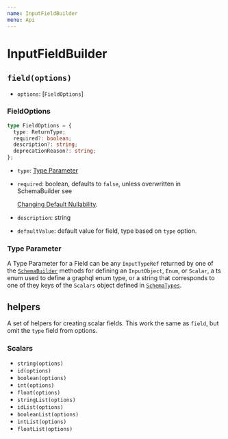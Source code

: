 ```yaml
---
name: InputFieldBuilder
menu: Api
---
```


# InputFieldBuilder

## `field(options)`

- `options`: \[`FieldOptions`\]

### FieldOptions

```typescript
type FieldOptions = {
  type: ReturnType;
  required?: boolean;
  description?: string;
  deprecationReason?: string;
};
```

- `type`: [Type Parameter](input-field-builder.md#type-parameter)
- `required`: boolean, defaults to `false`, unless overwritten in SchemaBuilder see

  [Changing Default Nullability](../guide/changing-default-nullability.md).

- `description`: string
- `defaultValue`: default value for field, type based on `type` option.

### Type Parameter

A Type Parameter for a Field can be any `InputTypeRef` returned by one of the
[`SchemaBuilder`](./schema-builder.md) methods for defining an `InputObject`, `Enum`, or `Scalar`, a
ts enum used to define a graphql enum type, or a string that corresponds to one of they keys of the
`Scalars` object defined in [`SchemaTypes`](./schema-builder.md#schematypes).

## helpers

A set of helpers for creating scalar fields. This work the same as `field`, but omit the `type`
field from options.

### Scalars

- `string(options)`
- `id(options)`
- `boolean(options)`
- `int(options)`
- `float(options)`
- `stringList(options)`
- `idList(options)`
- `booleanList(options)`
- `intList(options)`
- `floatList(options)`
